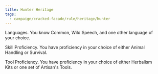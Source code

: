 ```yaml
---
title: Hunter Heritage
tags:
  - campaign/cracked-facade/rule/heritage/hunter
---
```


Languages. You know Common, Wild Speech, and one other language of your choice.

Skill Proficiency. You have proficiency in your choice of either Animal Handling or Survival.

Tool Proficiency. You have proficiency in your choice of either Herbalism Kits or one set of Artisan's Tools.
